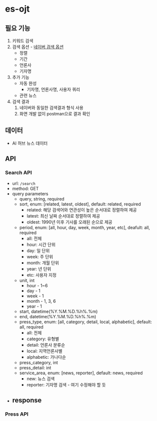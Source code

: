# es-ojt

## 필요 기능

1. 키워드 검색
2. 검색 옵션 - [네이버 검색 옵션](https://help.naver.com/service/5603/contents/19113?lang=ko)
   - 정렬
   - 기간
   - 언론사
   - 기자명
3. 추가 기능
   - 자동 완성
     - 기자명, 언론사명, 사용자 쿼리
   - 관련 뉴스
4. 검색 결과
   1. 네이버와 동일한 검색결과 형식 사용
   2. 화면 개발 없이 postman으로 결과 확인

## 데이터

- AI 허브 뉴스 데이터

## API

### Search API

- url: `/search`
- method: GET
- query parameters
  - query, string, required
  - sort, enum: [related, latest, oldest], default: related, required
    - related: 해당 검색어와 연관성이 높은 순서대로 정렬하여 제공
    - latest: 최신 날짜 순서대로 정렬하여 제공
    - oldest: 1990년 이후 기사를 오래된 순으로 제공
  - period, enum: [all, hour, day, week, month, year, etc], deafult: all, required
    - all: 전체
    - hour: 시간 단위
    - day: 일 단위
    - week: 주 단위
    - month: 개월 단위
    - year: 년 단위
    - etc: 사용자 지정
  - unit, int
    - hour - 1~6
    - day - 1
    - week - 1
    - month - 1, 3, 6
    - year - 1
  - start, datetime(%Y.%M.%D.%h%.%m)
  - end, datetime(%Y.%M.%D.%h%.%m)
  - press_type, enum: [all, category, detail, local, alphabetic], default: all, required
    - all: 전체
    - category: 유형별
    - detail: 언론사 분류순
    - local: 지역언론사별
    - alphabetic: 가나다순
  - press_category, int
  - press_detail: int
  - service_area, enum: [news, reporter], default: news, required
    - new: 뉴스 검색
    - reporter: 기자명 검색 - 여기 수정해야 할 듯
- response
  - 


### Press API

